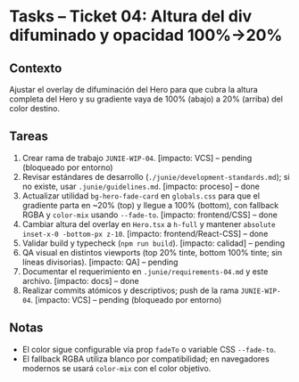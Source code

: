 # Tasks – Ticket 04: Altura del div difuminado y opacidad 100%→20%

## Contexto
Ajustar el overlay de difuminación del Hero para que cubra la altura completa del Hero y su gradiente vaya de 100% (abajo) a 20% (arriba) del color destino.

## Tareas
1. Crear rama de trabajo `JUNIE-WIP-04`. [impacto: VCS] – pending (bloqueado por entorno)
2. Revisar estándares de desarrollo (`./junie/development-standards.md`); si no existe, usar `.junie/guidelines.md`. [impacto: proceso] – done
3. Actualizar utilidad `bg-hero-fade-card` en `globals.css` para que el gradiente parta en ~20% (top) y llegue a 100% (bottom), con fallback RGBA y `color-mix` usando `--fade-to`. [impacto: frontend/CSS] – done
4. Cambiar altura del overlay en `Hero.tsx` a `h-full` y mantener `absolute inset-x-0 -bottom-px z-10`. [impacto: frontend/React-CSS] – done
5. Validar build y typecheck (`npm run build`). [impacto: calidad] – pending
6. QA visual en distintos viewports (top 20% tinte, bottom 100% tinte; sin líneas divisorias). [impacto: QA] – pending
7. Documentar el requerimiento en `.junie/requirements-04.md` y este archivo. [impacto: docs] – done
8. Realizar commits atómicos y descriptivos; push de la rama `JUNIE-WIP-04`. [impacto: VCS] – pending (bloqueado por entorno)

## Notas
- El color sigue configurable vía prop `fadeTo` o variable CSS `--fade-to`.
- El fallback RGBA utiliza blanco por compatibilidad; en navegadores modernos se usará `color-mix` con el color objetivo.

